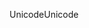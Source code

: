 <span data-ttu-id="1e8e9-101">Unicode</span><span class="sxs-lookup"><span data-stu-id="1e8e9-101">Unicode</span></span>